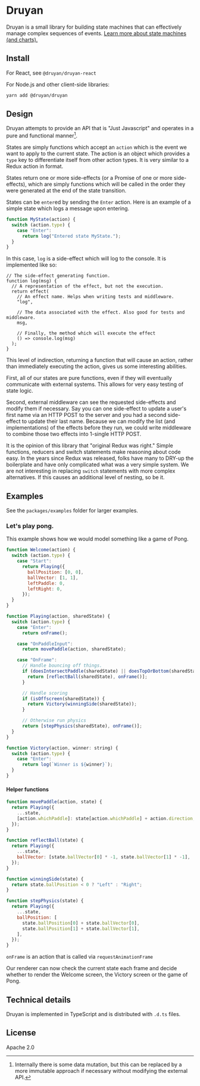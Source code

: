 # Druyan

Druyan is a small library for building state machines that can effectively manage complex sequences of events. [Learn more about state machines (and charts).](https://statecharts.github.io)

## Install

For React, see `@druyan/druyan-react`

For Node.js and other client-side libraries:

```bash
yarn add @druyan/druyan
```

## Design

Druyan attempts to provide an API that is "Just Javascript" and operates in a pure and functional manner[^1].

States are simply functions which accept an `action` which is the event we want to apply to the current state. The action is an object which provides a `type` key to differentiate itself from other action types. It is very similar to a Redux action in format.

States return one or more side-effects (or a Promise of one or more side-effects), which are simply functions which will be called in the order they were generated at the end of the state transition.

States can be `enter`ed by sending the `Enter` action. Here is an example of a simple state which logs a message upon entering.

```javascript
function MyState(action) {
  switch (action.type) {
    case "Enter":
      return log("Entered state MyState.");
  }
}
```

In this case, `log` is a side-effect which will log to the console. It is implemented like so:

```
// The side-effect generating function.
function log(msg) {
  // A representation of the effect, but not the execution.
  return effect(
    // An effect name. Helps when writing tests and middleware.
    "log",

    // The data associated with the effect. Also good for tests and middleware.
    msg,

    // Finally, the method which will execute the effect
    () => console.log(msg)
  );
}
```

This level of indirection, returning a function that will cause an action, rather than immediately executing the action, gives us some interesting abilities.

First, all of our states are pure functions, even if they will eventually communicate with external systems. This allows for very easy testing of state logic.

Second, external middleware can see the requested side-effects and modify them if necessary. Say you can one side-effect to update a user's first name via an HTTP POST to the server and you had a second side-effect to update their last name. Because we can modify the list (and implementations) of the effects before they run, we could write middleware to combine those two effects into 1-single HTTP POST.

It is the opinion of this library that "original Redux was right." Simple functions, reducers and switch statements make reasoning about code easy. In the years since Redux was released, folks have many to DRY-up the boilerplate and have only complicated what was a very simple system. We are not interesting in replacing `switch` statements with more complex alternatives. If this causes an additional level of nesting, so be it.

## Examples

See the `packages/examples` folder for larger examples.

### Let's play pong.

This example shows how we would model something like a game of Pong.

```javascript
function Welcome(action) {
  switch (action.type) {
    case "Start":
      return Playing({
        ballPosition: [0, 0],
        ballVector: [1, 1],
        leftPaddle: 0,
        leftRight: 0,
      });
  }
}

function Playing(action, sharedState) {
  switch (action.type) {
    case "Enter":
      return onFrame();

    case "OnPaddleInput":
      return movePaddle(action, sharedState);

    case "OnFrame":
      // Handle bouncing off things.
      if (doesIntersectPaddle(sharedState) || doesTopOrBottom(sharedState)) {
        return [reflectBall(sharedState), onFrame()];
      }

      // Handle scoring
      if (isOffscreen(sharedState)) {
        return Victory(winningSide(sharedState));
      }

      // Otherwise run physics
      return [stepPhysics(sharedState), onFrame()];
  }
}

function Victory(action, winner: string) {
  switch (action.type) {
    case "Enter":
      return log(`Winner is ${winner}`);
  }
}
```

#### Helper functions

```javascript
function movePaddle(action, state) {
  return Playing({
    ...state,
    [action.whichPaddle]: state[action.whichPaddle] + action.direction,
  });
}

function reflectBall(state) {
  return Playing({
    ...state,
    ballVector: [state.ballVector[0] * -1, state.ballVector[1] * -1],
  });
}

function winningSide(state) {
  return state.ballPosition < 0 ? "Left" : "Right";
}

function stepPhysics(state) {
  return Playing({
    ...state,
    ballPosition: [
      state.ballPosition[0] + state.ballVector[0],
      state.ballPosition[1] + state.ballVector[1],
    ],
  });
}
```

`onFrame` is an action that is called via `requestAnimationFrame`

Our renderer can now check the current state each frame and decide whether to render the Welcome screen, the Victory screen or the game of Pong.

## Technical details

Druyan is implemented in TypeScript and is distributed with `.d.ts` files.

## License

Apache 2.0

[^1]: Internally there is some data mutation, but this can be replaced by a more immutable approach if necessary without modifying the external API.
